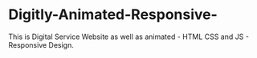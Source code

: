 # Digitly-Animated-Responsive-
This is Digital Service Website as well as animated - HTML CSS and JS - Responsive Design.
